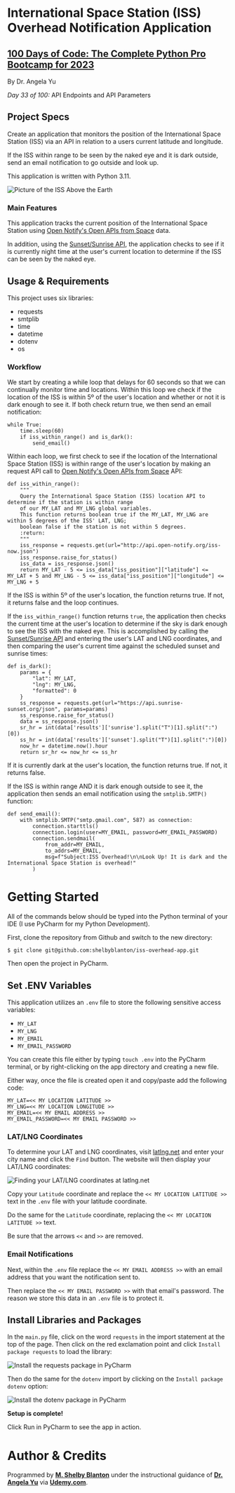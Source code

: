 # International Space Station (ISS) Overhead Notification Application

## **[100 Days of Code: The Complete Python Pro Bootcamp for 2023](https://www.udemy.com/course/100-days-of-code/)**

By Dr. Angela Yu

*Day 33 of 100:* API Endpoints and API Parameters

## Project Specs

Create an application that monitors the position of the International Space Station (ISS) via an API in relation to a users current latitude and longitude.

If the ISS within range to be seen by the naked eye and it is dark outside, send an email notification to go outside and look up.

This application is written with Python 3.11.

![Picture of the ISS Above the Earth](https://github-readme.s3.us-west-1.amazonaws.com/ISSOverheadApp.png)

### Main Features
This application tracks the current position of the International Space Station using <a href="http://open-notify.org/" target="_blank">Open Notify's Open APIs from Space</a> data. 

In addition, using the <a href="https://sunrise-sunset.org/" target="_blank">Sunset/Sunrise API</a>, the application checks to see if it is currently night time at the user's current location to determine if the ISS can be seen by the naked eye.  

## Usage & Requirements

This project uses six libraries:
- requests
- smtplib
- time
- datetime
- dotenv
- os

### Workflow
We start by creating a while loop that delays for 60 seconds so that we can continually monitor time and locations. Within this loop we check if the location of the ISS is within 5º of the user's location and whether or not it is dark enough to see it. If both check return true, we then send an email notification:

```
while True:
    time.sleep(60)
    if iss_within_range() and is_dark():
        send_email()
```

Within each loop, we first check to see if the location of the International Space Station (ISS) is within range of the user's location by making an request API call to <a href="http://open-notify.org/" target="_blank">Open Notify's Open APIs from Space</a> API:

```
def iss_within_range():
    """
    Query the International Space Station (ISS) location API to determine if the station is within range
    of our MY_LAT and MY_LNG global variables.
    This function returns boolean true if the MY_LAT, MY_LNG are within 5 degrees of the ISS' LAT, LNG;
    boolean false if the station is not within 5 degrees.
    :return:
    """
    iss_response = requests.get(url="http://api.open-notify.org/iss-now.json")
    iss_response.raise_for_status()
    iss_data = iss_response.json()
    return MY_LAT - 5 <= iss_data["iss_position"]["latitude"] <= MY_LAT + 5 and MY_LNG - 5 <= iss_data["iss_position"]["longitude"] <= MY_LNG + 5
```

If the ISS is within 5º of the user's location, the function returns true. If not, it returns false and the loop continues.

If the `iss_within_range()` function returns `true`, the application then checks the current time at the user's location to determine if the sky is dark enough to see the ISS with the naked eye. This is accomplished by calling the <a href="https://sunrise-sunset.org/" target="_blank">Sunset/Sunrise API</a> and entering the user's LAT and LNG coordinates, and then comparing the user's current time against the scheduled sunset and sunrise times: 

```angular2html
def is_dark():
    params = {
        "lat": MY_LAT,
        "lng": MY_LNG,
        "formatted": 0
    }
    ss_response = requests.get(url="https://api.sunrise-sunset.org/json", params=params)
    ss_response.raise_for_status()
    data = ss_response.json()
    sr_hr = int(data['results']['sunrise'].split("T")[1].split(":")[0])
    ss_hr = int(data['results']['sunset'].split("T")[1].split(":")[0])
    now_hr = datetime.now().hour
    return sr_hr <= now_hr <= ss_hr
```

If it is currently dark at the user's location, the function returns true. If not, it returns false.

If the ISS is within range AND it is dark enough outside to see it, the application then sends an email notification using the `smtplib.SMTP()` function:

```angular2html
def send_email():
    with smtplib.SMTP("smtp.gmail.com", 587) as connection:
        connection.starttls()
        connection.login(user=MY_EMAIL, password=MY_EMAIL_PASSWORD)
        connection.sendmail(
            from_addr=MY_EMAIL,
            to_addrs=MY_EMAIL,
            msg=f"Subject:ISS Overhead!\n\nLook Up! It is dark and the International Space Station is overhead!"
        )
```

# Getting Started

All of the commands below should be typed into the Python terminal of your IDE (I use PyCharm for my Python Development).

First, clone the repository from Github and switch to the new directory:

    $ git clone git@github.com:shelbyblanton/iss-overhead-app.git
    
Then open the project in PyCharm.

## Set .ENV Variables

This application utilizes an `.env` file to store the following sensitive access variables:
- `MY_LAT`
- `MY_LNG`
- `MY_EMAIL`
- `MY_EMAIL_PASSWORD`

You can create this file either by typing ```touch .env``` into the PyCharm terminal, or by right-clicking on the app directory and creating a new file.

Either way, once the file is created open it and copy/paste add the following code:
```angular2html
MY_LAT=<< MY LOCATION LATITUDE >>
MY_LNG=<< MY LOCATION LONGITUDE >>
MY_EMAIL=<< MY EMAIL ADDRESS >>
MY_EMAIL_PASSWORD=<< MY EMAIL PASSWORD >>
```

### LAT/LNG Coordinates

To determine your LAT and LNG coordinates, visit [latlng.net](https://www.latlong.net/) and enter your city name and click the `Find` button. The website will then display your LAT/LNG coordinates:

![Finding your LAT/LNG coordinates at latlng.net](https://github-readme.s3.us-west-1.amazonaws.com/ISSOverHeadApp-latlng.png)

Copy your `Latitude` coordinate and replace the `<< MY LOCATION LATITUDE >>` text in the `.env` file with your latitude coordinate.

Do the same for the `Latitude` coordinate, replacing the `<< MY LOCATION LATITUDE >>` text.

Be sure that the arrows `<<` and `>>` are removed.

### Email Notifications

Next, within the `.env` file replace the `<< MY EMAIL ADDRESS >>` with an email address that you want the notification sent to.

Then replace the `<< MY EMAIL PASSWORD >>` with that email's password. The reason we store this data in an `.env` file is to protect it.

## Install Libraries and Packages
    
In the `main.py` file, click on the word `requests` in the import statement at the top of the page. Then click on the red exclamation point and click `Install package requests` to load the library:

![Install the requests package in PyCharm](https://github-readme.s3.us-west-1.amazonaws.com/package-install-requests.png)

Then do the same for the `dotenv` import by clicking on the `Install package dotenv` option:

![Install the dotenv package in PyCharm](https://github-readme.s3.us-west-1.amazonaws.com/package-install-dotenv.png)

**Setup is complete!** 

Click Run in PyCharm to see the app in action.


# Author & Credits

Programmed by **[M. Shelby Blanton](https://www.linkedin.com/in/shelbyblanton/)** under the instructional guidance of **[Dr. Angela Yu](https://www.udemy.com/user/4b4368a3-b5c8-4529-aa65-2056ec31f37e/)** via **[Udemy.com](udemy.com)**.
